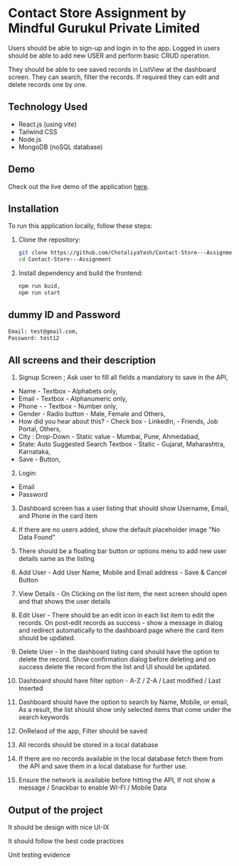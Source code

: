 # Contact Store Assignment by Mindful Gurukul Private Limited

Users should be able to sign-up and login in to the app. Logged in users should be able to add new USER and perform basic CRUD operation.

They should be able to see saved records in ListView at the dashboard screen. They can search, filter the records. If required they can edit and delete records one by one.

## Technology Used

- React.js (using vite)
- Tailwind CSS
- Node.js
- MongoDB (noSQL database)

## Demo

Check out the live demo of the application [here](https://contect-store.onrender.com).

## Installation

To run this application locally, follow these steps:

1. Clone the repository:
   ```bash
   git clone https://github.com/ChotaliyaYash/Contact-Store---Assignment.git
   cd Contact-Store---Assignment
   ```
1. Install dependency and build the frontend:
   ```bash
   npm run buid,
   npm run start
   ```
## dummy ID and Password
   ```bash
   Email: test@gmail.com,
   Password: test12
   ```

## All screens and their description

1. Signup Screen ; Ask user to fill all fields a mandatory to save in the API,

- Name - Textbox - Alphabets only,
- Email - Textbox - Alphanumeric only,
- Phone - - Textbox - Number only,
- Gender - Radio button - Male, Female and Others,
- How did you hear about this? - Check box - LinkedIn, - Friends, Job Portal, Others,
- City : Drop-Down - Static value - Mumbai, Pune, Ahmedabad,
- State: Auto Suggested Search Textbox - Static - Gujarat, Maharashtra, Karnataka,
- Save - Button,

2. Login:

- Email
- Password

3. Dashboard screen has a user listing that should show Username, Email, and Phone in the card item

4. If there are no users added, show the default placeholder image "No Data Found"

5. There should be a floating bar button or options menu to add new user details same as the listing

6. Add User - Add User Name, Mobile and Email address - Save & Cancel Button

7. View Details - On Clicking on the list item, the next screen should open and that shows the user details

8. Edit User - There should be an edit icon in each list item to edit the records. On post-edit records as success - show a message in dialog and redirect automatically to the dashboard page where the card item should be updated.

9. Delete User - In the dashboard listing card should have the option to delete the record. Show confirmation dialog before deleting and on success delete the record from the list and UI should be updated.

10. Dashboard should have filter option - A-Z / Z-A / Last modified / Last Inserted

11. Dashboard should have the option to search by Name, Mobile, or email, As a result, the list should show only selected items that come under the search keywords

12. OnRelaod of the app, Filter should be saved

13. All records should be stored in a local database

14. If there are no records available in the local database fetch them from the API and save them in a local database for further use.

15. Ensure the network is available before hitting the API, If not show a message / Snackbar to enable WI-FI / Mobile Data

## Output of the project

It should be design with nice UI-IX

It should follow the best code practices

Unit testing evidence
